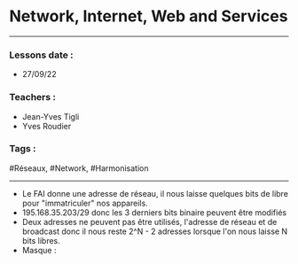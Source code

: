 # Network, Internet, Web and Services
---
### Lessons date :
- 27/09/22

### Teachers :
- Jean-Yves Tigli
- Yves Roudier

### Tags :
#Réseaux, #Network, #Harmonisation

---

- Le FAI donne une adresse de réseau, il nous laisse quelques bits de libre pour "immatriculer" nos appareils.
- 195.168.35.203/29 donc les 3 derniers bits binaire peuvent être modifiés
- Deux adresses ne peuvent pas être utilisés, l'adresse de réseau et de broadcast donc il nous reste 2^N - 2 adresses lorsque l'on nous laisse N bits libres.
- Masque : 